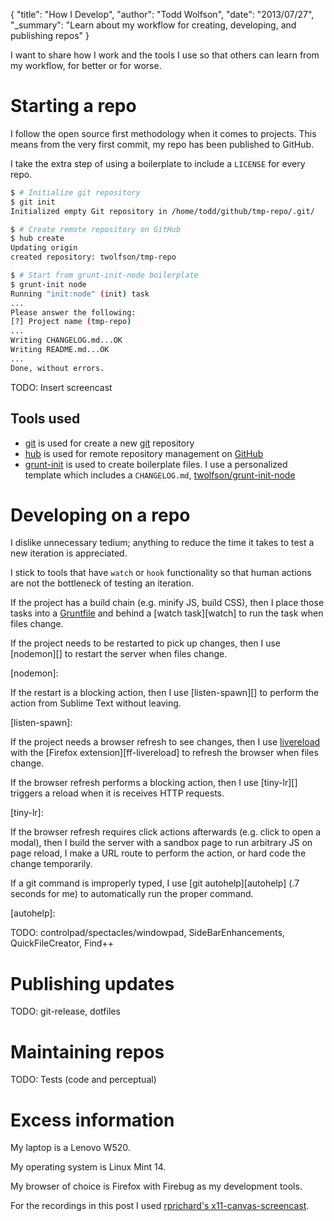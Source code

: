 {
  "title": "How I Develop",
  "author": "Todd Wolfson",
  "date": "2013/07/27",
  "_summary": "Learn about my workflow for creating, developing, and publishing repos"
}

I want to share how I work and the tools I use so that others can learn from my workflow, for better or for worse.

# Starting a repo
I follow the open source first methodology when it comes to projects. This means from the very first commit, my repo has been published to GitHub.

I take the extra step of using a boilerplate to include a `LICENSE` for every repo.

```bash
$ # Initialize git repository
$ git init
Initialized empty Git repository in /home/todd/github/tmp-repo/.git/

$ # Create remote repository on GitHub
$ hub create
Updating origin
created repository: twolfson/tmp-repo

$ # Start from grunt-init-node boilerplate
$ grunt-init node
Running "init:node" (init) task
...
Please answer the following:
[?] Project name (tmp-repo)
...
Writing CHANGELOG.md...OK
Writing README.md...OK
...
Done, without errors.
```

TODO: Insert screencast

## Tools used

- [git][] is used for create a new [git][] repository
- [hub][] is used for remote repository management on [GitHub][gh]
- [grunt-init][] is used to create boilerplate files. I use a personalized template which includes a `CHANGELOG.md`, [twolfson/grunt-init-node][twolfson-init]

[git]: http://git-scm.com/
[hub]: https://github.com/defunkt/hub
[gh]: https://github.com/
[grunt-init]: https://github.com/gruntjs/grunt-init
[twolfson-init]: https://github.com/twolfson/grunt-init-node

# Developing on a repo
I dislike unnecessary tedium; anything to reduce the time it takes to test a new iteration is appreciated.

I stick to tools that have `watch` or `hook` functionality so that human actions are not the bottleneck of testing an iteration.

If the project has a build chain (e.g. minify JS, build CSS), then I place those tasks into a [Gruntfile][] and behind a [watch task][watch] to run the task when files change.

[Gruntfile]:
[watch]:

If the project needs to be restarted to pick up changes, then I use [nodemon][] to restart the server when files change.

[nodemon]:

If the restart is a blocking action, then I use [listen-spawn][] to perform the action from Sublime Text without leaving.

[listen-spawn]:

If the project needs a browser refresh to see changes, then I use [livereload][] with the [Firefox extension][ff-livereload] to refresh the browser when files change.

[livereload]:
[ff-livereload]:

If the browser refresh performs a blocking action, then I use [tiny-lr][] triggers a reload when it is receives HTTP requests.

[tiny-lr]:

If the browser refresh requires click actions afterwards (e.g. click to open a modal), then I build the server with a sandbox page to run arbitrary JS on page reload, I make a URL route to perform the action, or hard code the change temporarily.

If a git command is improperly typed, I use [git autohelp][autohelp] (.7 seconds for me) to automatically run the proper command.

[autohelp]:

TODO: controlpad/spectacles/windowpad, SideBarEnhancements, QuickFileCreator, Find++

# Publishing updates
TODO: git-release, dotfiles

# Maintaining repos
TODO: Tests (code and perceptual)

# Excess information

My laptop is a Lenovo W520.

My operating system is Linux Mint 14.

My browser of choice is Firefox with Firebug as my development tools.

For the recordings in this post I used [rprichard's x11-canvas-screencast][x11-screencast].

[x11-screencast]: https://github.com/rprichard/x11-canvas-screencast